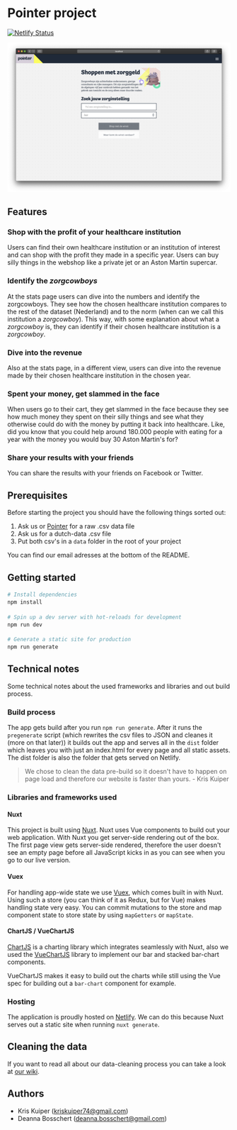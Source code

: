 # Pointer project
[![Netlify Status](https://api.netlify.com/api/v1/badges/a7051b30-5d80-41f2-ad42-0121a4c43777/deploy-status)](https://app.netlify.com/sites/pointer-project/deploys)

![Pointer homepage](assets/pointer-homepage.png)

## Features
### Shop with the profit of your healthcare institution
Users can find their own healthcare institution or an institution of interest and can shop with the profit they made in a specific year. Users can buy silly things in the webshop like a private jet or an Aston Martin supercar.

### Identify the *zorgcowboys*
At the stats page users can dive into the numbers and identify the zorgcowboys. They see how the chosen healthcare institution compares to the rest of the dataset (Nederland) and to the norm (when can we call this institution a *zorgcowboy*). This way, with some explanation about what a *zorgcowboy* is, they can identify if their chosen healthcare institution is a *zorgcowboy*.

### Dive into the revenue
Also at the stats page, in a different view, users can dive into the revenue made by their chosen healthcare institution in the chosen year.

### Spent your money, get slammed in the face
When users go to their cart, they get slammed in the face because they see how much money they spent on their silly things and see what they otherwise could do with the money by putting it back into healthcare. Like, did you know that you could help around 180.000 people with eating for a year with the money you would buy 30 Aston Martin's for?

### Share your results with your friends
You can share the results with your friends on Facebook or Twitter.

## Prerequisites
Before starting the project you should have the following things sorted out:
1. Ask us or [Pointer](https://pointer.kro-ncrv.nl/) for a raw .csv data file
2. Ask us for a dutch-data .csv file
3. Put both csv's in a `data` folder in the root of your project

You can find our email adresses at the bottom of the README.

## Getting started
```bash
# Install dependencies
npm install

# Spin up a dev server with hot-reloads for development
npm run dev

# Generate a static site for production
npm run generate
```

## Technical notes
Some technical notes about the used frameworks and libraries and out build process.

### Build process
The app gets build after you run `npm run generate`. After it runs the `pregenerate` script (which rewrites the csv files to JSON and cleanes it (more on that later)) it builds out the app and serves all in the `dist` folder which leaves you with just an index.html for every page and all static assets. The dist folder is also the folder that gets served on Netlify.

> We chose to clean the data pre-build so it doesn't have to happen on page load and therefore our website is faster than yours. - Kris Kuiper

### Libraries and frameworks used

#### Nuxt
This project is built using [Nuxt](http://nuxtjs.org/). Nuxt uses Vue components to build out your web application. With Nuxt you get server-side rendering out of the box. The first page view gets server-side rendered, therefore the user doesn't see an empty page before all JavaScript kicks in as you can see when you go to our live version.

#### Vuex
For handling app-wide state we use [Vuex](https://vuex.vuejs.org/guide/), which comes built in with Nuxt. Using such a store (you can think of it as Redux, but for Vue) makes handling state very easy. You can commit mutations to the store and map component state to store state by using `mapGetters` or `mapState`.

#### ChartJS / VueChartJS
[ChartJS](https://www.chartjs.org/) is a charting library which integrates seamlessly with Nuxt, also we used the [VueChartJS](https://vue-chartjs.org/) library to implement our bar and stacked bar-chart components.

VueChartJS makes it easy to build out the charts while still using the Vue spec for building out a `bar-chart` component for example.

### Hosting
The application is proudly hosted on [Netlify](https://www.netlify.com/). We can do this because Nuxt serves out a static site when running `nuxt generate`.

## Cleaning the data
If you want to read all about our data-cleaning process you can take a look at [our wiki](https://github.com/kriskuiper/pointer-project/wiki/Data-Cleaning).

## Authors
- Kris Kuiper ([kriskuiper74@gmail.com](mailto:kriskuiper74@gmail.com))
- Deanna Bosschert ([deanna.bosschert@gmail.com](mailto:deanna.bosschert@gmail.com))
